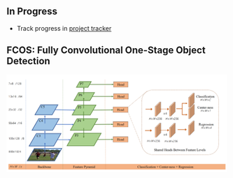 
## In Progress
 - Track progress in [project tracker](https://github.com/srihari-humbarwadi/tensorflow_fcos/projects/1)



## FCOS: Fully Convolutional One-Stage Object Detection
![architecture](common/architecture.png)
